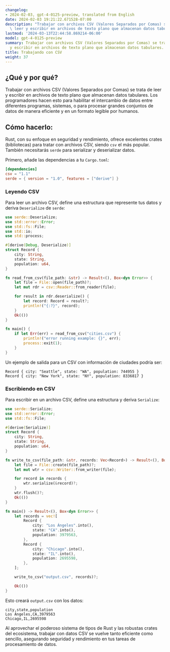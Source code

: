 ```yaml
---
changelog:
- 2024-02-03, gpt-4-0125-preview, translated from English
date: 2024-02-03 19:21:22.671528-07:00
description: "Trabajar con archivos CSV (Valores Separados por Comas) se trata de\
  \ leer y escribir en archivos de texto plano que almacenan datos tabulares. Los\u2026"
lastmod: '2024-03-13T22:44:58.869214-06:00'
model: gpt-4-0125-preview
summary: Trabajar con archivos CSV (Valores Separados por Comas) se trata de leer
  y escribir en archivos de texto plano que almacenan datos tabulares.
title: Trabajando con CSV
weight: 37
---
```


## ¿Qué y por qué?
Trabajar con archivos CSV (Valores Separados por Comas) se trata de leer y escribir en archivos de texto plano que almacenan datos tabulares. Los programadores hacen esto para habilitar el intercambio de datos entre diferentes programas, sistemas, o para procesar grandes conjuntos de datos de manera eficiente y en un formato legible por humanos.

## Cómo hacerlo:
Rust, con su enfoque en seguridad y rendimiento, ofrece excelentes crates (bibliotecas) para tratar con archivos CSV, siendo `csv` el más popular. También necesitarás `serde` para serializar y deserializar datos.

Primero, añade las dependencias a tu `Cargo.toml`:

```toml
[dependencies]
csv = "1.1"
serde = { version = "1.0", features = ["derive"] }
```

### Leyendo CSV

Para leer un archivo CSV, define una estructura que represente tus datos y deriva `Deserialize` de `serde`:

```rust
use serde::Deserialize;
use std::error::Error;
use std::fs::File;
use std::io;
use std::process;

#[derive(Debug, Deserialize)]
struct Record {
    city: String,
    state: String,
    population: u64,
}

fn read_from_csv(file_path: &str) -> Result<(), Box<dyn Error>> {
    let file = File::open(file_path)?;
    let mut rdr = csv::Reader::from_reader(file);

    for result in rdr.deserialize() {
        let record: Record = result?;
        println!("{:?}", record);
    }
    Ok(())
}

fn main() {
    if let Err(err) = read_from_csv("cities.csv") {
        println!("error running example: {}", err);
        process::exit(1);
    }
}
```

Un ejemplo de salida para un CSV con información de ciudades podría ser:
```plaintext
Record { city: "Seattle", state: "WA", population: 744955 }
Record { city: "New York", state: "NY", population: 8336817 }
```

### Escribiendo en CSV

Para escribir en un archivo CSV, define una estructura y deriva `Serialize`:

```rust
use serde::Serialize;
use std::error::Error;
use std::fs::File;

#[derive(Serialize)]
struct Record {
    city: String,
    state: String,
    population: u64,
}

fn write_to_csv(file_path: &str, records: Vec<Record>) -> Result<(), Box<dyn Error>> {
    let file = File::create(file_path)?;
    let mut wtr = csv::Writer::from_writer(file);

    for record in records {
        wtr.serialize(&record)?;
    }
    wtr.flush()?;
    Ok(())
}

fn main() -> Result<(), Box<dyn Error>> {
    let records = vec![
        Record {
            city: "Los Ángeles".into(),
            state: "CA".into(),
            population: 3979563,
        },
        Record {
            city: "Chicago".into(),
            state: "IL".into(),
            population: 2695598,
        },
    ];

    write_to_csv("output.csv", records)?;

    Ok(())
}
```

Esto creará `output.csv` con los datos:

```csv
city,state,population
Los Ángeles,CA,3979563
Chicago,IL,2695598
```

Al aprovechar el poderoso sistema de tipos de Rust y las robustas crates del ecosistema, trabajar con datos CSV se vuelve tanto eficiente como sencillo, asegurando seguridad y rendimiento en tus tareas de procesamiento de datos.
